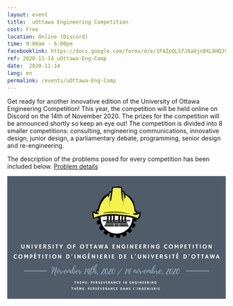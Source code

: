 ```yaml
---
layout: event
title:  uOttawa Engineering Competition
cost: Free
location: Online (Discord)
time: 9:00am - 6:00pm
facebooklink: https://docs.google.com/forms/d/e/1FAIpQLSfJ8a4jn8XL8HQJ9NUpO_eEjkxF2bYIb2p0gcU9W6p4xyQbMw/viewform?fbclid=IwAR1PFt7vWAT4ZWpaM6vDpj5r_9UlbezzLfKi7MWDVWZ_0PEfy9wJsp0MMoE
ref: 2020-11-14_uOttawa-Eng-Comp
date:  2020-11-14
lang: en
permalink: /events/uOttawa-Eng-Comp
---
```


Get ready for another innovative edition of the University of Ottawa Engineering Competition! This year, the competition will be held online on Discord on the 14th of November 2020. The prizes for the competition will be announced shortly so keep an eye out! The competition is divided into 8 smaller competitions: consulting, engineering communications, innovative design, junior design, a parliamentary debate, programming, senior design and re-engineering. 

The description of the problems posed for every competition has been included below.
[Problem details](https://docs.google.com/document/d/1uee-vdT5FuVlD812yM_9XjTOk7BhZwi6EgF3smlDRZ4/edit?usp=sharing)

<div style="text-align:center"><img src="../images/events/ess_eng_comp_2020.jpg"/></div>